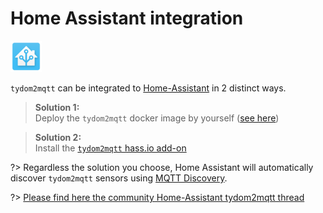 # Home Assistant integration

![logo](hass.png)

`tydom2mqtt` can be integrated to [Home-Assistant](https://www.home-assistant.io/) in 2 distinct ways.

> **Solution 1:** \
Deploy the `tydom2mqtt` docker image by yourself ([see here](/introduction/))

> **Solution 2:** \
Install the [`tydom2mqtt` hass.io add-on](https://github.com/fmartinou/hassio-addons/tree/main/tydom2mqtt)

?> Regardless the solution you choose, Home Assistant will automatically discover `tydom2mqtt` sensors using [MQTT Discovery](https://www.home-assistant.io/docs/mqtt/discovery/).

?> [Please find here the community Home-Assistant tydom2mqtt thread](https://community.home-assistant.io/t/tydom2mqtt-delta-dore-custom-component-wip/151333)
